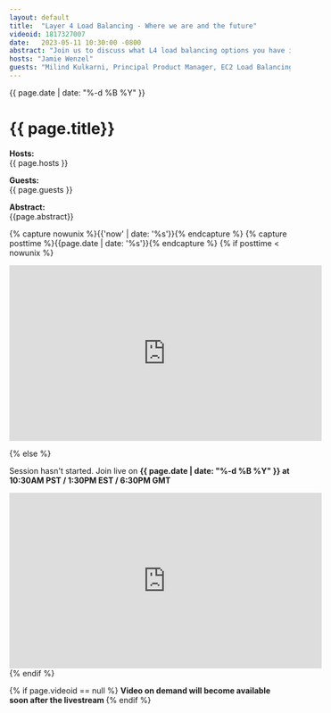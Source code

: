 ```yaml
---
layout: default
title:  "Layer 4 Load Balancing - Where we are and the future"
videoid: 1817327007
date:   2023-05-11 10:30:00 -0800
abstract: "Join us to discuss what L4 load balancing options you have in AWS. We will be joined by Milind, the product manager of Gateway Load Balancer and Networking Load Balancer. We will discuss each service, their features, how they were built and why. Bring your questions!"
hosts: "Jamie Wenzel"
guests: "Milind Kulkarni, Principal Product Manager, EC2 Load Balancing"
---
```

{{ page.date | date: "%-d %B %Y" }}

<h1> {{ page.title}} </h1>

<p><b> Hosts: </b> <br> {{ page.hosts }}  </p>
<p><b> Guests: </b> <br> {{ page.guests }}  </p>
<p> <b> Abstract: </b> <br> {{page.abstract}} </p>



{% capture nowunix %}{{'now' | date: '%s'}}{% endcapture %}
{% capture posttime %}{{page.date | date: '%s'}}{% endcapture %}
{% if posttime < nowunix %}   
<div class="video-container">
    <iframe src="https://player.twitch.tv/?video={{ page.videoid }}&parent=www.theroutingloop.net&parent=127.0.0.1&autoplay=false" height="315" width="560" allowfullscreen="" frameborder="0">
    </iframe>
</div>
 
{% else %}
<p>Session hasn't started. Join live on <b>{{ page.date | date: "%-d %B %Y" }} at 10:30AM PST / 1:30PM EST / 6:30PM GMT  </b><p>
<div class="video-container">
    <iframe src="https://player.twitch.tv/?channel=aws&parent=www.theroutingloop.net&parent=127.0.0.1&autoplay=false" height="315" width="560" allowfullscreen="" frameborder="0">
    </iframe>
</div>
{% endif %}


{% if page.videoid == null %}
<b> Video on demand will become available soon after the livestream </b>
{% endif %}
